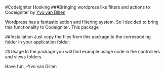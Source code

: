 #Codeigniter Hooking
###Bringing wordpress like filters and actions to Codeigniter
by [Yvo van Dillen](http://www.atomicon.nl)

Wordpress has a fantastic action and filtering system.
So I decided to bring this functionality to Codeigniter.
This package

##Installation
Just copy the files from this package to the correspoding folder in your
application folder.

##Usage
In the package you will find example usage code in the controllers and views
folders.

Have fun,
-Yvo van Dillen
